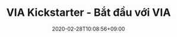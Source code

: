 ---
version: 1
title: "VIA Kickstarter - Bắt đầu với VIA"
description: "Các ví dụ và hướng dẫn để các bạn có thể bắt đầu ngay với VIA."
date: 2020-02-28T10:08:56+09:00
draft: false
collapsible: true
weight: 1
---
